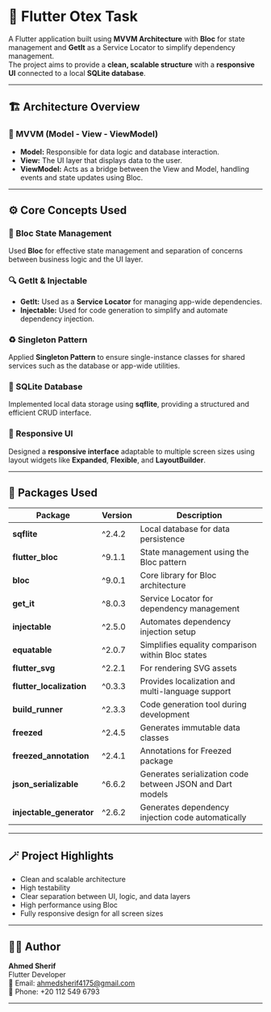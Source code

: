 # 🧩 Flutter Otex Task

A Flutter application built using **MVVM Architecture** with **Bloc** for state management and **GetIt** as a Service Locator to simplify dependency management.  
The project aims to provide a **clean, scalable structure** with a **responsive UI** connected to a local **SQLite database**.

---

## 🏗️ Architecture Overview

### 🔹 MVVM (Model - View - ViewModel)
- **Model:** Responsible for data logic and database interaction.
- **View:** The UI layer that displays data to the user.
- **ViewModel:** Acts as a bridge between the View and Model, handling events and state updates using Bloc.

---

## ⚙️ Core Concepts Used

### 🧱 Bloc State Management
Used **Bloc** for effective state management and separation of concerns between business logic and the UI layer.

### 🔍 GetIt & Injectable
- **GetIt:** Used as a **Service Locator** for managing app-wide dependencies.
- **Injectable:** Used for code generation to simplify and automate dependency injection.

### ♻️ Singleton Pattern
Applied **Singleton Pattern** to ensure single-instance classes for shared services such as the database or app-wide utilities.

### 💾 SQLite Database
Implemented local data storage using **sqflite**, providing a structured and efficient CRUD interface.

### 📱 Responsive UI
Designed a **responsive interface** adaptable to multiple screen sizes using layout widgets like **Expanded**, **Flexible**, and **LayoutBuilder**.

---

## 🧩 Packages Used

| Package | Version | Description |
|----------|----------|-------------|
| **sqflite** | ^2.4.2 | Local database for data persistence |
| **flutter_bloc** | ^9.1.1 | State management using the Bloc pattern |
| **bloc** | ^9.0.1 | Core library for Bloc architecture |
| **get_it** | ^8.0.3 | Service Locator for dependency management |
| **injectable** | ^2.5.0 | Automates dependency injection setup |
| **equatable** | ^2.0.7 | Simplifies equality comparison within Bloc states |
| **flutter_svg** | ^2.2.1 | For rendering SVG assets |
| **flutter_localization** | ^0.3.3 | Provides localization and multi-language support |
| **build_runner** | ^2.3.3 | Code generation tool during development |
| **freezed** | ^2.4.5 | Generates immutable data classes |
| **freezed_annotation** | ^2.4.1 | Annotations for Freezed package |
| **json_serializable** | ^6.6.2 | Generates serialization code between JSON and Dart models |
| **injectable_generator** | ^2.6.2 | Generates dependency injection code automatically |

---

## 🪄 Project Highlights

- Clean and scalable architecture
- High testability
- Clear separation between UI, logic, and data layers
- High performance using Bloc
- Fully responsive design for all screen sizes

---

## 🧑‍💻 Author

**Ahmed Sherif**  
Flutter Developer  
📧 Email: [ahmedsherif4175@gmail.com](mailto:ahmedsherif4175@gmail.com)  
📱 Phone: +20 112 549 6793

---
